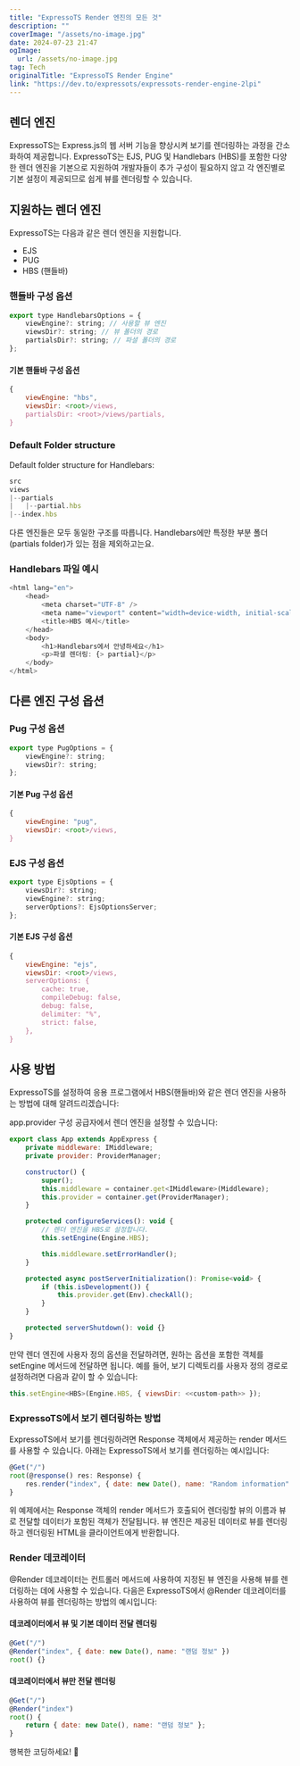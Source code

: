 ```yaml
---
title: "ExpressoTS Render 엔진의 모든 것"
description: ""
coverImage: "/assets/no-image.jpg"
date: 2024-07-23 21:47
ogImage: 
  url: /assets/no-image.jpg
tag: Tech
originalTitle: "ExpressoTS Render Engine"
link: "https://dev.to/expressots/expressots-render-engine-2lpi"
---
```



## 렌더 엔진

ExpressoTS는 Express.js의 웹 서버 기능을 향상시켜 보기를 렌더링하는 과정을 간소화하여 제공합니다. ExpressoTS는 EJS, PUG 및 Handlebars (HBS)를 포함한 다양한 렌더 엔진을 기본으로 지원하여 개발자들이 추가 구성이 필요하지 않고 각 엔진별로 기본 설정이 제공되므로 쉽게 뷰를 렌더링할 수 있습니다.

## 지원하는 렌더 엔진

ExpressoTS는 다음과 같은 렌더 엔진을 지원합니다.

<div class="content-ad"></div>

- EJS
- PUG
- HBS (핸들바)

### 핸들바 구성 옵션

```js
export type HandlebarsOptions = {
    viewEngine?: string; // 사용할 뷰 엔진
    viewsDir?: string; // 뷰 폴더의 경로
    partialsDir?: string; // 파셜 폴더의 경로
};
```

#### 기본 핸들바 구성 옵션

<div class="content-ad"></div>

```js
{
    viewEngine: "hbs",
    viewsDir: <root>/views,
    partialsDir: <root>/views/partials,
}
```

### Default Folder structure

Default folder structure for Handlebars:

```js
src
views
|--partials
|   |--partial.hbs
|--index.hbs
```

<div class="content-ad"></div>

다른 엔진들은 모두 동일한 구조를 따릅니다. Handlebars에만 특정한 부분 폴더(partials folder)가 있는 점을 제외하고는요.

### Handlebars 파일 예시

```js
<html lang="en">
    <head>
        <meta charset="UTF-8" />
        <meta name="viewport" content="width=device-width, initial-scale=1.0" />
        <title>HBS 예시</title>
    </head>
    <body>
        <h1>Handlebars에서 안녕하세요</h1>
        <p>파셜 렌더링: {> partial}</p>
    </body>
</html>
```

## 다른 엔진 구성 옵션

<div class="content-ad"></div>

### Pug 구성 옵션

```js
export type PugOptions = {
    viewEngine?: string;
    viewsDir?: string;
};
```

#### 기본 Pug 구성 옵션

```js
{
    viewEngine: "pug",
    viewsDir: <root>/views,
}
```

<div class="content-ad"></div>

### EJS 구성 옵션

```js
export type EjsOptions = {
    viewsDir?: string;
    viewEngine?: string;
    serverOptions?: EjsOptionsServer;
};
```

#### 기본 EJS 구성 옵션

```js
{
    viewEngine: "ejs",
    viewsDir: <root>/views,
    serverOptions: {
        cache: true,
        compileDebug: false,
        debug: false,
        delimiter: "%",
        strict: false,
    },
}
```

<div class="content-ad"></div>

## 사용 방법

ExpressoTS를 설정하여 응용 프로그램에서 HBS(핸들바)와 같은 렌더 엔진을 사용하는 방법에 대해 알려드리겠습니다:

app.provider 구성 공급자에서 렌더 엔진을 설정할 수 있습니다:

```js
export class App extends AppExpress {
    private middleware: IMiddleware;
    private provider: ProviderManager;

    constructor() {
        super();
        this.middleware = container.get<IMiddleware>(Middleware);
        this.provider = container.get(ProviderManager);
    }

    protected configureServices(): void {
        // 렌더 엔진을 HBS로 설정합니다.
        this.setEngine(Engine.HBS);

        this.middleware.setErrorHandler();
    }

    protected async postServerInitialization(): Promise<void> {
        if (this.isDevelopment()) {
            this.provider.get(Env).checkAll();
        }
    }

    protected serverShutdown(): void {}
}
```

<div class="content-ad"></div>

만약 렌더 엔진에 사용자 정의 옵션을 전달하려면, 원하는 옵션을 포함한 객체를 setEngine 메서드에 전달하면 됩니다. 예를 들어, 보기 디렉토리를 사용자 정의 경로로 설정하려면 다음과 같이 할 수 있습니다:

```js
this.setEngine<HBS>(Engine.HBS, { viewsDir: <<custom-path>> });
```

### ExpressoTS에서 보기 렌더링하는 방법

ExpressoTS에서 보기를 렌더링하려면 Response 객체에서 제공하는 render 메서드를 사용할 수 있습니다. 아래는 ExpressoTS에서 보기를 렌더링하는 예시입니다:

<div class="content-ad"></div>

```js
@Get("/")
root(@response() res: Response) {
    res.render("index", { date: new Date(), name: "Random information" });
}
```

위 예제에서는 Response 객체의 render 메서드가 호출되어 렌더링할 뷰의 이름과 뷰로 전달할 데이터가 포함된 객체가 전달됩니다. 뷰 엔진은 제공된 데이터로 뷰를 렌더링하고 렌더링된 HTML을 클라이언트에게 반환합니다.

### Render 데코레이터

@Render 데코레이터는 컨트롤러 메서드에 사용하여 지정된 뷰 엔진을 사용해 뷰를 렌더링하는 데에 사용할 수 있습니다. 다음은 ExpressoTS에서 @Render 데코레이터를 사용하여 뷰를 렌더링하는 방법의 예시입니다:

<div class="content-ad"></div>

#### 데코레이터에서 뷰 및 기본 데이터 전달 렌더링

```js
@Get("/")
@Render("index", { date: new Date(), name: "랜덤 정보" })
root() {}
```

#### 데코레이터에서 뷰만 전달 렌더링

```js
@Get("/")
@Render("index")
root() {
    return { date: new Date(), name: "랜덤 정보" };
}
```

<div class="content-ad"></div>

행복한 코딩하세요! 🐎